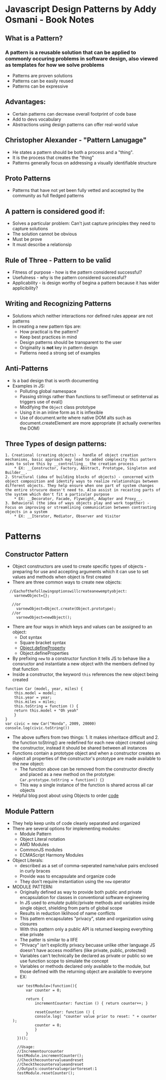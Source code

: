 # Javascript Design Patterns by Addy Osmani - Book Notes


## What is a Pattern? 
### A pattern is a reusable solution that can be applied to commonly occuring problems in software design, also viewed as templates for how we solve problems
* Patterns are proven solutions
* Patterns can be easily reused
* Patterns can be expressive

## Advantages:
* Certain patterns can decrease overall footprint of code base
* Add to devs vocabulary
* Abstractions using design patterns can offer real-world value

## Christopher Alexander - "Pattern Lanugage"
* He states a pattern should be both a process and a "thing".
* It is the process that creates the "thing"
* Patterns generally focus on addressing a visually identifiable structure

## Proto Patterns
* Patterns that have not yet been fully vetted and accepted by the community as full fledged patterns

## A pattern is considered good if: 
* Solves a particular problem: Can't just capture principles they need to capture solutions
* The solution cannot be obvious
* Must be prove
* It must describe a relationsip

## Rule of Three - Pattern to be valid
* Fitness of purpose - how is the pattern considered successful?
* Usefulness - why is the pattern considered successful?
* Applicability - is design worthy of begina a pattern because it has wider applicibility?

## Writing and Recognizing Patterns
* Solutions which neither interactions nor defined rules appear are not patterns
* In creating a new pattern tips are: 
    * How practical is the pattern?
    * Keep best practices in mind
    * Design patterns should be transparent to the user
    * Originality is __not__ key in pattern design
    * Patterns need a strong set of examples

## Anti-Patterns
* Is a bad design that is worth documenting
* Examples in JS:  
    * Polluting global namespace
    * Passing strings rather than functions to setTimeout or setInterval as triggers use of eval()
    * Modifying the `Object` class prototype
    * Using it in an inline form as it is inflexible
    * Use of document.write where native DOM alts such as document.createElement are more appropriate (it actually overwrites the DOM)


## Three Types of design patterns: 
    1. Creational (creating objects) - handle of object creation mechanisms, basic approach may lead to added complexity this pattern aims to solve this by __controlling__ the creation process
        * EX: __Constructor, Factory, Abstract, Prototype, Singleton and Builder__. 
    2. Structural (idea of building blocks of objects) - concerned with object composition and identify ways to realize relationships between different objects. They help ensure when one part of system changes the entire strucure doesn't need to. Also assist in recasting parts of the system which don't fit a particular purpose
        * EX: __Decorator, Facade, Flyweight, Adapter and Proxy__.
    3. Behavioral (the idea of ways objects play and work together) - Focus on improving or streamlining communication between contrasting objects in a system
        * EX: __Iterator, Mediator, Observer and Visitor 

# Patterns

## Constructor Pattern
* Object constructors are used to create specific types of objects - preparing for use and accepting arguments which it can use to set values and methods when object is first created
* There are three common ways to create new objects: 
````
  //Eachofthefollowingoptionswillcreateanewemptyobject: 
    varnewObject={};

   //or
     varnewObject=Object.create(Object.prototype); 
   //or
     varnewObject=newObject();
````
* There are four ways in which keys and values can be assigned to an object: 
    * Dot syntax
    * Square bracket syntax
    * [Object.defineProperty](https://developer.mozilla.org/en-US/docs/Web/JavaScript/Reference/Global_Objects/Object/defineProperty)
    * Object.defineProperties
* By prefixing `new` to a constructor function it tells JS to behave like a consructor and instantiate a new object with the members defined by that function
* Inside a constructor, the keyword `this` references the new object being created 
````
function Car (model, year, miles) {
    this.model = model;
    this.year = year;    
    this.miles = miles;
    this.toString = function () {
	return this.model + "Oh yeah"
    }
}
var civic = new Car("Honda", 2009, 20000)
console.log(civic.toString())
````
* The above suffers from two things: 1. It makes inheritace difficult and 2. the function toString() are redefined for each new object created using the constructor, instead it should be shared between all instances
* Functions contain a prototype object and when a constructor creates an object all properties of the constructor's prototype are made available to the new object: 
  * The function above can be removed from the constructor directly and placed as a new method on the prototype: `Car.prototype.toString = function() {} `
  * This way a single instance of the function is shared across all car objects
* Helpful blog post about using Objects to order [code](http://rmurphey.com/blog/2009/10/15/using-objects-to-organize-your-code)

## Module Pattern
* They help keep units of code cleanly separated and organized
* There are several options for implementing modules: 
    * Module Pattern
    * Object Literal notation
    * AMD Modules
    * CommonJS modules
    * ECMAScript Harmony Modules
* Object Literals: 
    * described as a set of comma-seperated name/value pairs enclosed in curly braces
    * Provide was to encapsulate and organize code
    * They don't require instantiation using the `new` operator
* MODULE PATTERN: 
    * Originally defined as way to provide both public and private encapsulation for classes in conventional software engineering
    * In JS used to *emulate* public/private methods and variables inside single object, shielding from parts of global scope
    * Results in reduction liklihood of name conflicts
    * This pattern encapsulates "privacy", state and organization using closures
    * With this pattern only a public API is returned keeping everything else private
    * The patter is similar to a IIFE
    * "Privacy" isn't explicitly privacy becuase unlike other language JS doesn't have access modifiers (like private, public, protected)
    * Variables can't technically be declared as private or public so we use function scope to simulate the concept
    * Variables or methods declared only available to the module, but those defined with the returning object are available to everyone
    * EX: 
  ````
    var testModule=(function(){
        var counter = 0; 
        
        return {
            incrementCounter: function () { return counter++; }     
    
            resetCounter: function () {
            console.log( "counter value prior to reset: " + counter ); 
            counter = 0;
            }
        }
    })();

    //Usage:
    //Incrementourcounter
    testModule.incrementCounter(); 
    //Checkthecountervalueandreset
    //Checkthecountervalueandreset
    //Outputs:countervaluepriortoreset:1
    testModule.resetCounter();
````
